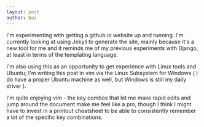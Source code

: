 ```yaml
---
layout: post
author: Nai
---
```

I'm experimenting with getting a github.io website up and running. I'm currently looking at using Jekyll to generate the site, mainly because it's a new tool for me and it reminds me of my previous experiments with Django, at least in terms of the templating language. 

I'm also using this as an opportunity to get experience with Linux tools and Ubuntu; I'm writing this post in vim via the Linux Subsystem for Windows ( I do have a proper Ubuntu machine as well, but Windows is still my daily driver ). 

I'm quite enjoying vim - the key combos that let me make rapid edits and jump around the document make me feel like a pro, though I think I might have to invest in a printout cheatsheet to be able to consistently remember a lot of the specific key combinations. 
